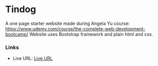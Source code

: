 # Tindog
A one page starter website made during Angela Yu course: https://www.udemy.com/course/the-complete-web-development-bootcamp/
Website uses Bootstrap framework and plain html and css.
### Links
- Live URL: [Live URL](https://moakintunde.github.io/tindog/)

